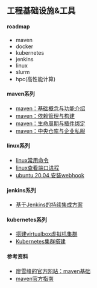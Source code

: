 ## 工程基础设施&工具

#### roadmap

- maven
- docker
- kubernetes
- jenkins
- linux
- slurm
- hpc(高性能计算)

#### maven系列

- [maven：基础概念与功能介绍](/docs/maven/)
- [maven：依赖管理与构建](/docs/maven/)
- [maven：生命周期与插件绑定](/docs/maven/)
- [maven：中央仓库与企业私服](/docs/maven/)

#### linux系列

- [linux常用命令](/docs/linux/linux常用命令.md)
- [linux查看端口进程](https://cloud.tencent.com/developer/article/1721588)
- [ubuntu 20.04 安装webhook](/docs/linux/ubuntu20.04安装webhook.md)

#### jenkins系列

- [基于Jenkins的持续集成方案](docs/jenkins/基于jenkins的持续集成方案.md)

#### kubernetes系列

- [搭建virtualbox虚拟机集群](docs/kubernetes/搭建virtualbox虚拟机集群.md)
- [Kubernetes集群搭建](docs/kubernetes/Kubernetes集群搭建.md)

#### 参考资料

- [廖雪峰的官方网站：maven基础](https://www.liaoxuefeng.com/wiki/1252599548343744/1309301146648610)
- [maven官方指南](https://maven.apache.org/guides/getting-started/maven-in-five-minutes.html)